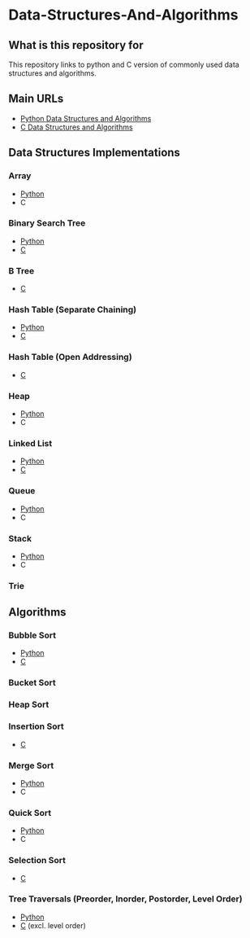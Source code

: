 # Data-Structures-And-Algorithms

## What is this repository for

This repository links to python and C version of commonly used data structures and algorithms.

## Main URLs

- [Python Data Structures and Algorithms](https://github.com/ktakeyama12/Python-Data-Structures-and-Algorithms)
- [C Data Structures and Algorithms](https://github.com/myshmeh/dsa-in-c)

## Data Structures Implementations

### Array

- [Python](https://github.com/ktakeyama12/Python-Data-Structures-and-Algorithms/blob/master/Implementations/Array.py)
- C

### Binary Search Tree

- [Python](https://github.com/ktakeyama12/Python-Data-Structures-and-Algorithms/blob/master/Implementations/BinarySearchTree.py)
- [C](https://github.com/myshmeh/dsa-in-c/blob/master/data-structures/tree/binary-search.c)

### B Tree

- [C](https://github.com/myshmeh/dsa-in-c/blob/master/data-structures/tree/b-tree.c)

### Hash Table (Separate Chaining)

- [Python](https://github.com/ktakeyama12/Python-Data-Structures-and-Algorithms/blob/master/Implementations/HashTable_Separate_Chaining.py)
- [C](https://github.com/myshmeh/dsa-in-c/blob/master/data-structures/hashing/hash-chaining.c)

### Hash Table (Open Addressing)

- [C](https://github.com/myshmeh/dsa-in-c/blob/master/data-structures/hashing/hash-open-address.c)

### Heap

- [Python](https://github.com/ktakeyama12/Python-Data-Structures-and-Algorithms/blob/master/Implementations/Heap.py)
- C

### Linked List

- [Python](https://github.com/ktakeyama12/Python-Data-Structures-and-Algorithms/blob/master/Implementations/LinkedList.py)
- [C](https://github.com/myshmeh/dsa-in-c/blob/master/data-structures/linkedlist/linkedlist.c)

### Queue

- [Python](https://github.com/ktakeyama12/Python-Data-Structures-and-Algorithms/blob/master/Implementations/Queue.py)
- C

### Stack

- [Python](https://github.com/ktakeyama12/Python-Data-Structures-and-Algorithms/blob/master/Implementations/Stack.py)
- C

### Trie

## Algorithms

### Bubble Sort

- [Python](https://github.com/ktakeyama12/Python-Data-Structures-and-Algorithms/blob/master/Algorithms/BubbleSort.py)
- [C](https://github.com/myshmeh/dsa-in-c/blob/master/algorithms/bubble-sort.h)

### Bucket Sort

### Heap Sort

### Insertion Sort

- [C](https://github.com/myshmeh/dsa-in-c/blob/master/algorithms/insertion_sort.h)

### Merge Sort

- [Python](https://github.com/ktakeyama12/Python-Data-Structures-and-Algorithms/blob/master/Algorithms/MergeSort.py)
- C

### Quick Sort

- [Python](https://github.com/ktakeyama12/Python-Data-Structures-and-Algorithms/blob/master/Algorithms/QuickSort.py)
- C

### Selection Sort

- [C](https://github.com/myshmeh/dsa-in-c/blob/master/algorithms/selection_sort.h)

### Tree Traversals (Preorder, Inorder, Postorder, Level Order)

- [Python](https://github.com/ktakeyama12/Python-Data-Structures-and-Algorithms/blob/master/Algorithms/QuickSort.py)
- [C](https://github.com/myshmeh/dsa-in-c/blob/master/data-structures/tree/binary-tree.c) (excl. level order)